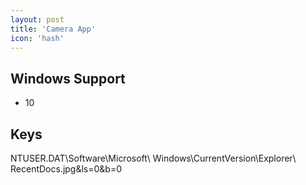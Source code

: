 ```yaml
---
layout: post
title: 'Camera App'
icon: 'hash'
---
```


## Windows Support

- 10



## Keys

NTUSER.DAT\Software\Microsoft\ Windows\CurrentVersion\Explorer\ RecentDocs\.jpg&amp;ls=0&amp;b=0

